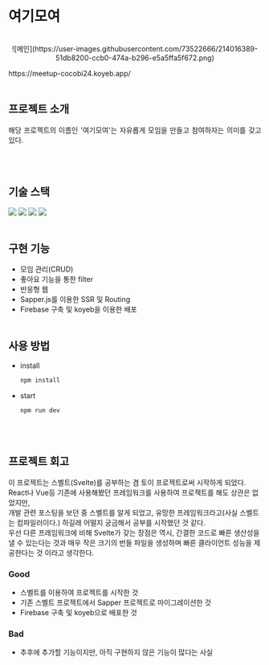 <!-- 개요 -->
# 여기모여
<p align="center">
  <br>
![메인](https://user-images.githubusercontent.com/73522666/214016389-51db8200-ccb0-474a-b296-e5a5ffa5f672.png)
  <br>
</p>
<a src="https://meetup-cocobi24.koyeb.app/">https://meetup-cocobi24.koyeb.app/</a>
<br><br>

<!-- 프로젝트 소개 -->
## 프로젝트 소개
<p align="justify">
해당 프로젝트의 이름인 '여기모여'는 자유롭게 모임을 만들고 참여하자는 의미를 갖고 있다.
</p>
<br><br>

<!-- 사용 기술 -->
## 기술 스택
<img src="https://img.shields.io/badge/Svelte-FF7B00?style=flat&logo=Svelte&logoColor=white"/>
<img src="https://img.shields.io/badge/Sapper-009896?style=flat&logo=Svelte&logoColor=white"/>
<img src="https://img.shields.io/badge/Firebase-ffd400?style=flat&logo=Firebase&logoColor=white"/>
<img src="https://img.shields.io/badge/Koyeb-212121?style=flat&logo=Koyeb&logoColor=white"/>
<br><br>

<!-- 구현 기능 -->
## 구현 기능
* 모임 관리(CRUD)
* 좋아요 기능을 통한 filter
* 반응형 웹
* Sapper.js를 이용한 SSR 및 Routing
* Firebase 구축 및 koyeb을 이용한 배포
<br><br>

<!-- 사용 방법 -->
## 사용 방법
* install
  ```sh
  npm install
  ```
* start
  ```sh
  npm run dev
  ```
<br><br>

<!-- 프로젝트 회고 -->
## 프로젝트 회고
이 프로젝트는 스벨트(Svelte)를 공부하는 겸 토이 프로젝트로써 시작하게 되었다.<br>
React나 Vue등 기존에 사용해봤던 프레임워크를 사용하여 프로젝트를 해도 상관은 없었지만,<br>
개발 관련 포스팅을 보던 중 스벨트를 알게 되었고, 유망한 프레임워크라고(사실 스벨트는 컴파일러이다.) 하길래 어떨지 궁금해서 공부를 시작했던 것 같다.<br>
우선 다른 프레임워크에 비해 Svelte가 갖는 장점은 역시, 간결한 코드로 빠른 생산성을 낼 수 있는다는 것과 매우 작은 크기의 번들 파일을 생성하며 빠른 클라이언트 성능을 제공한다는 것 이라고 생각한다.<br>
### Good
* 스벨트를 이용하여 프로젝트를 시작한 것
* 기존 스벨트 프로젝트에서 Sapper 프로젝트로 마이그레이션한 것
* Firebase 구축 및 koyeb으로 배포한 것
### Bad
* 추후에 추가할 기능이지만, 아직 구현하지 않은 기능이 많다는 사실
<br><br>